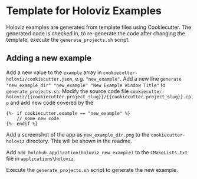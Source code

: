 # Template for Holoviz Examples

Holoviz examples are generated from template files using Cookiecutter. The generated code is checked in, to re-generate the code after changing the template, execute the `generate_projects.sh` script.

## Adding a new example

Add a new value to the `example` array in `cookiecutter-holoviz/cookiecutter.json`, e.g. `"new_example"`.
Add a new line `generate "new_example_dir" "new_example" "New Example Window Title"` to `generate_projects.sh`.
Modify the source code file `cookiecutter-holoviz/{{cookiecutter.project_slug}}/{{cookiecutter.project_slug}}.cpp` and add new
code covered by the

```
{%- if cookiecutter.example == "new_example" %}
    // some new code
{%- endif %}
```

Add a screenshot of the app as `new_example_dir.png` to the `cookiecutter-holoviz` directory. This will be shown in the readme.

Add `add_holohub_application(holoviz_new_example)` to the `CMakeLists.txt` file in `applications\holoviz`.

Execute the `generate_projects.sh` script to generate the new example.